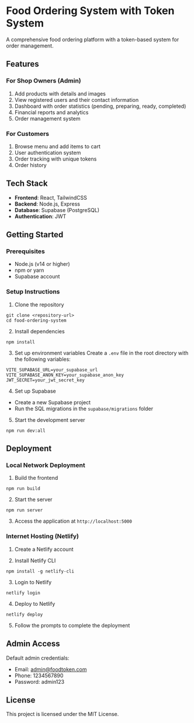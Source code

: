# Food Ordering System with Token System

A comprehensive food ordering platform with a token-based system for order management.

## Features

### For Shop Owners (Admin)
1. Add products with details and images
2. View registered users and their contact information
3. Dashboard with order statistics (pending, preparing, ready, completed)
4. Financial reports and analytics
5. Order management system

### For Customers
1. Browse menu and add items to cart
2. User authentication system
3. Order tracking with unique tokens
4. Order history

## Tech Stack

- **Frontend**: React, TailwindCSS
- **Backend**: Node.js, Express
- **Database**: Supabase (PostgreSQL)
- **Authentication**: JWT

## Getting Started

### Prerequisites
- Node.js (v14 or higher)
- npm or yarn
- Supabase account

### Setup Instructions

1. Clone the repository
```
git clone <repository-url>
cd food-ordering-system
```

2. Install dependencies
```
npm install
```

3. Set up environment variables
Create a `.env` file in the root directory with the following variables:
```
VITE_SUPABASE_URL=your_supabase_url
VITE_SUPABASE_ANON_KEY=your_supabase_anon_key
JWT_SECRET=your_jwt_secret_key
```

4. Set up Supabase
- Create a new Supabase project
- Run the SQL migrations in the `supabase/migrations` folder

5. Start the development server
```
npm run dev:all
```

## Deployment

### Local Network Deployment

1. Build the frontend
```
npm run build
```

2. Start the server
```
npm run server
```

3. Access the application at `http://localhost:5000`

### Internet Hosting (Netlify)

1. Create a Netlify account

2. Install Netlify CLI
```
npm install -g netlify-cli
```

3. Login to Netlify
```
netlify login
```

4. Deploy to Netlify
```
netlify deploy
```

5. Follow the prompts to complete the deployment

## Admin Access

Default admin credentials:
- Email: admin@foodtoken.com
- Phone: 1234567890
- Password: admin123

## License

This project is licensed under the MIT License.